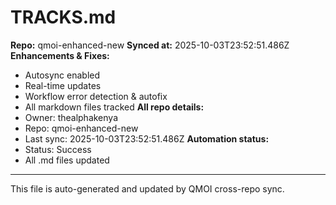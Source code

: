 # TRACKS.md

**Repo:** qmoi-enhanced-new
**Synced at:** 2025-10-03T23:52:51.486Z
**Enhancements & Fixes:**
- Autosync enabled
- Real-time updates
- Workflow error detection & autofix
- All markdown files tracked
**All repo details:**
- Owner: thealphakenya
- Repo: qmoi-enhanced-new
- Last sync: 2025-10-03T23:52:51.486Z
**Automation status:**
- Status: Success
- All .md files updated
---
This file is auto-generated and updated by QMOI cross-repo sync.
